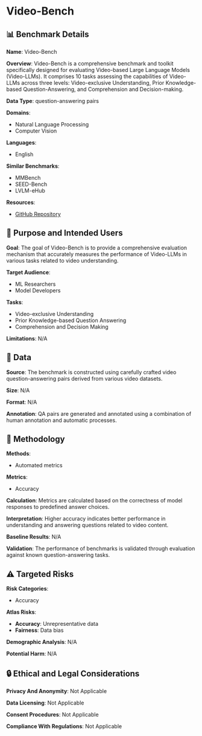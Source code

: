 # Video-Bench

## 📊 Benchmark Details

**Name**: Video-Bench

**Overview**: Video-Bench is a comprehensive benchmark and toolkit specifically designed for evaluating Video-based Large Language Models (Video-LLMs). It comprises 10 tasks assessing the capabilities of Video-LLMs across three levels: Video-exclusive Understanding, Prior Knowledge-based Question-Answering, and Comprehension and Decision-making.

**Data Type**: question-answering pairs

**Domains**:
- Natural Language Processing
- Computer Vision

**Languages**:
- English

**Similar Benchmarks**:
- MMBench
- SEED-Bench
- LVLM-eHub

**Resources**:
- [GitHub Repository](https://github.com/PKU-YuanGroup/Video-Bench)

## 🎯 Purpose and Intended Users

**Goal**: The goal of Video-Bench is to provide a comprehensive evaluation mechanism that accurately measures the performance of Video-LLMs in various tasks related to video understanding.

**Target Audience**:
- ML Researchers
- Model Developers

**Tasks**:
- Video-exclusive Understanding
- Prior Knowledge-based Question Answering
- Comprehension and Decision Making

**Limitations**: N/A

## 💾 Data

**Source**: The benchmark is constructed using carefully crafted video question-answering pairs derived from various video datasets.

**Size**: N/A

**Format**: N/A

**Annotation**: QA pairs are generated and annotated using a combination of human annotation and automatic processes.

## 🔬 Methodology

**Methods**:
- Automated metrics

**Metrics**:
- Accuracy

**Calculation**: Metrics are calculated based on the correctness of model responses to predefined answer choices.

**Interpretation**: Higher accuracy indicates better performance in understanding and answering questions related to video content.

**Baseline Results**: N/A

**Validation**: The performance of benchmarks is validated through evaluation against known question-answering tasks.

## ⚠️ Targeted Risks

**Risk Categories**:
- Accuracy

**Atlas Risks**:
- **Accuracy**: Unrepresentative data
- **Fairness**: Data bias

**Demographic Analysis**: N/A

**Potential Harm**: N/A

## 🔒 Ethical and Legal Considerations

**Privacy And Anonymity**: Not Applicable

**Data Licensing**: Not Applicable

**Consent Procedures**: Not Applicable

**Compliance With Regulations**: Not Applicable
